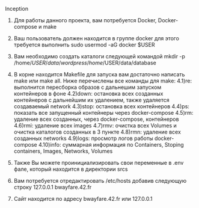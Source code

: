 Inception

1) Для работы данного проекта, вам потребуется Docker, Docker-compose и make

2) Ваш пользователь должен находится в группе docker для этого требуется выполнить sudo usermod -aG docker $USER

3) Вам необходимо создать каталоги следующей командой mkdir -p /home/$USER/data/wordpress /home/$USER/data/database

4) В корне находится Makefile для запуска вам достаточно написать make или make all. Ниже перечислены все команды для make:
    4.1)re: выполнится пересборка образов с дальнешим запуском контейнеров в фоне
    4.2)down: остановка всех созданных контейнеров с дальнейшим их удалением, также удаляется создаваемый network
    4.3)stop: остановка всех контейнеров
    4.4)ps: показать все запущенный контейнеры через docker-compose
    4.5)rm: удаление всех созданных, через docker-compose, контейнеров
    4.6)rmi: удаление всех images
    4.7)rmv: очистка всех Volumes и очистка каталогов созданных в 3 пункте
    4.8)rmn: удаление всех созданных networks
    4.9)logs: просмотр логов работы docker-compose
    4.10)info: суммарная информация по Containers, Stoping containers, Images, Networks, Volumes

5) Также Вы можете проинициализировать свои переменные в .env фале, который находится в директории srcs

6) Вам потребуется отредактировать /etc/hosts добавив следующую строку 127.0.0.1 bwayfare.42.fr

7) Сайт находится по адресу bwayfare.42.fr или 127.0.0.1
